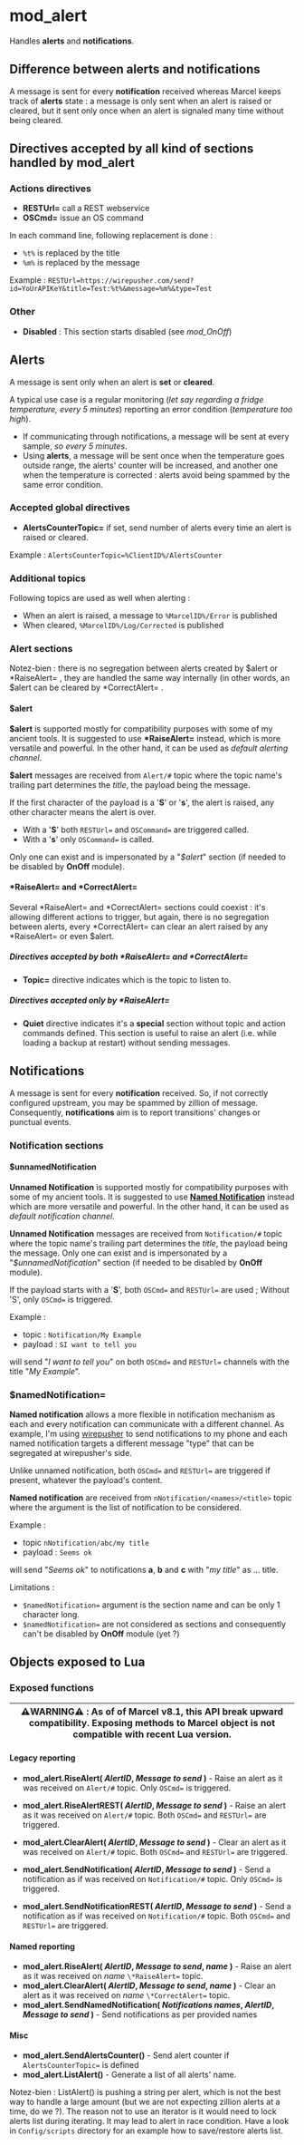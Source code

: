 mod_alert
====

Handles **alerts** and **notifications**.

## Difference between alerts and notifications

A message is sent for every **notification** received whereas Marcel keeps track of **alerts** state : 
a message is only sent when an alert is raised or cleared, but it sent only once when an alert is signaled many time without being cleared.

## Directives accepted by all kind of sections handled by mod_alert

### Actions directives
* **RESTUrl=** call a REST webservice
* **OSCmd=** issue an OS command

In each command line, following replacement is done :
* `%t%` is replaced by the title
* `%m%` is replaced by the message

Example :
`RESTUrl=https://wirepusher.com/send?id=YoUrAPIKeY&title=Test:%t%&message=%m%&type=Test`

### Other

* **Disabled** : This section starts disabled (see *mod_OnOff*)

## Alerts

A message is sent only when an alert is **set** or **cleared**.

A typical use case is a regular monitoring (*let say regarding a fridge temperature, every 5 minutes*) reporting an error condition (*temperature too high*). 
- If communicating through notifications, a message will be sent at every sample, *so every 5 minutes*. 
- Using **alerts**, a message will be sent once when the temperature goes outside range, the alerts' counter will be increased, and another one when the temperature is corrected : alerts avoid being spammed by the same error condition.

### Accepted global directives

* **AlertsCounterTopic=** if set, send number of alerts every time an alert is raised or cleared.

Example :
`AlertsCounterTopic=%ClientID%/AlertsCounter`

### Additional topics

Following topics are used as well when alerting :

- When an alert is raised, a message to `%MarcelID%/Error` is published
- When cleared, `%MarcelID%/Log/Corrected` is published

### Alert sections

Notez-bien : there is no segregation between alerts created by $alert or \*RaiseAlert= , they are handled the same way internally (in other words, an $alert can be cleared by \*CorrectAlert= .

#### $alert

**$alert** is supported mostly for compatibility purposes with some of my ancient tools. It is suggested to use **\*RaiseAlert=** instead, which is more versatile and powerful. In the other hand, it can be used as *default alerting channel*.

**$alert** messages are received from `Alert/#` topic where the topic name's trailing part determines the *title*, the payload being the message. 

If the first character of the payload is a '**S**' or '**s**', the alert is raised, any other character means the alert is over.
- With a '**S**' both `RESTUrl=` and `OSCommand=` are triggered called.
- With a '**s**' only `OSCommand=` is called.

Only one can exist and is impersonated by a "*$alert*" section (if needed to be disabled by **OnOff** module). 

#### \*RaiseAlert= and \*CorrectAlert=

Several \*RaiseAlert= and \*CorrectAlert= sections could coexist : it's allowing different actions to trigger, but again, there is no segregation between alerts, every \*CorrectAlert= can clear an alert raised by any \*RaiseAlert= or even $alert.

##### Directives accepted by both \*RaiseAlert= and \*CorrectAlert=

- **Topic=** directive indicates which is the topic to listen to.

##### Directives accepted only by \*RaiseAlert=

- **Quiet** directive indicates it's a **special** section without topic and
action commands defined. This section is useful to raise an alert (i.e. while loading a backup at restart) without sending messages.

## Notifications

A message is sent for every **notification** received. So, if not correctly configured upstream, you may be spammed by zillion of message. Consequently, **notifications** aim is to report transitions' changes or punctual events.

### Notification sections

#### $unnamedNotification

**Unnamed Notification** is supported mostly for compatibility purposes with some of my ancient tools. It is suggested to use **[Named Notification](###$namednotification=)** instead which are more versatile and powerful. In the other hand, it can be used as *default notification channel*.

**Unnamed Notification** messages are received from `Notification/#` topic where the topic name's trailing part determines the *title*, the payload being the message. Only one can exist and is impersonated by a "*$unnamedNotification*" section (if needed to be disabled by **OnOff** module). 

If the payload starts with a '**S**', both `OSCmd=` and `RESTUrl=` are used ; Without 'S', only `OSCmd=` is triggered.

Example :
- topic : `Notification/My Example`
- payload : `SI want to tell you`

will send "*I want to tell you*" on both `OSCmd=` and `RESTUrl=` channels with the title "*My Example*".

### $namedNotification=

**Named notification** allows a more flexible in notification mechanism as each and every notification can communicate with a different channel. As example, I'm using [wirepusher](https://wirepusher.com/) to send notifications to my phone and each named notification targets a different message "type" that can be segregated at wirepusher's side.

Unlike unnamed notification, both `OSCmd=` and `RESTUrl=` are triggered if present, whatever the payload's content.

**Named notification** are received from `nNotification/<names>/<title>` topic where the argument is the list of notification to be considered.

Example : 
- topic `nNotification/abc/my title`
- payload : `Seems ok`

will send "*Seems ok*" to notifications **a**, **b** and **c** with "*my title*" as ... title.

Limitations :
- `$namedNotification=` argument is the section name and can be only 1 character long.
- `$namedNotification=` are not considered as sections and consequently can't be disabled by **OnOff** module (yet ?)

## Objects exposed to Lua
### Exposed functions

| :warning:WARNING:warning: : As of of Marcel v8.1, this API break upward compatibility. Exposing methods to Marcel object is not compatible with recent Lua version. |
| --- |

#### Legacy reporting
- **mod_alert.RiseAlert( *AlertID*, *Message to send* )** - Raise an alert as it was received on `Alert/#` topic. Only `OSCmd=` is triggered.
- **mod_alert.RiseAlertREST( *AlertID*, *Message to send* )** - Raise an alert as it was received on `Alert/#` topic. Both `OSCmd=` and `RESTUrl=` are triggered.
- **mod_alert.ClearAlert( *AlertID*, *Message to send* )** - Clear an alert as it was received on `Alert/#` topic. Both `OSCmd=` and `RESTUrl=` are triggered.

- **mod_alert.SendNotification( *AlertID*, *Message to send* )** - Send a notification as if was received on `Notification/#` topic. Only `OSCmd=` is triggered.
- **mod_alert.SendNotificationREST( *AlertID*, *Message to send* )** - Send a notification as if was received on `Notification/#` topic. Both `OSCmd=` and `RESTUrl=` are triggered.

#### Named reporting

- **mod_alert.RiseAlert( *AlertID*, *Message to send*, *name* )** - Raise an alert as it was received on *name* `\*RaiseAlert=` topic.
- **mod_alert.ClearAlert( *AlertID*, *Message to send*, *name* )** - Clear an alert as it was received on *name* `\*CorrectAlert=` topic.
- **mod_alert.SendNamedNotification( *Notifications names*, *AlertID*, *Message to send* )** - Send notifications as per provided names

#### Misc
- **mod_alert.SendAlertsCounter()** - Send alert counter if `AlertsCounterTopic=` is defined
- **mod_alert.ListAlert()** - Generate a list of all alerts' name.

Notez-bien : ListAlert() is pushing a string per alert, which is not the best way to handle a large amount (but we are not expecting zillion alerts at a time, do we ?). The reason not to use an iterator is it would need to lock alerts list during iterating. It may lead to alert in race condition. 
Have a look in `Config/scripts` directory for an example how to save/restore alerts list.
